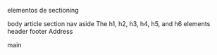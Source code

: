 elementos de sectioning

body 
article 
section 
nav 
aside 
The h1, h2, h3, h4, h5, and h6 elements
header 
footer 
Address

main